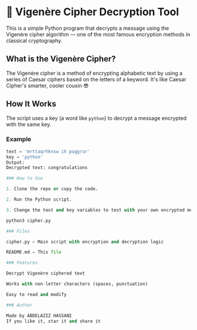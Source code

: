 # 🔐 Vigenère Cipher Decryption Tool

This is a simple Python program that decrypts a message using the Vigenère cipher algorithm — one of the most famous encryption methods in classical cryptography.

##  What is the Vigenère Cipher?

The Vigenère cipher is a method of encrypting alphabetic text by using a series of Caesar ciphers based on the letters of a keyword. It's like Caesar Cipher's smarter, cooler cousin 😎

##  How It Works

The script uses a key (a word like `python`) to decrypt a message encrypted with the same key.

### Example

```python
text = 'mrttaqrhknsw ih puggrur'
key = 'python'
Output: 
Decrypted text: congratulations

### How to Use

1. Clone the repo or copy the code.

2. Run the Python script.

3. Change the text and key variables to test with your own encrypted messages.

python3 cipher.py

### Files

cipher.py – Main script with encryption and decryption logic

README.md – This file

### Features

Decrypt Vigenère ciphered text

Works with non-letter characters (spaces, punctuation)

Easy to read and modify

### Author

Made by ABDELAZIZ HASSANI
If you like it, star it and share it 
